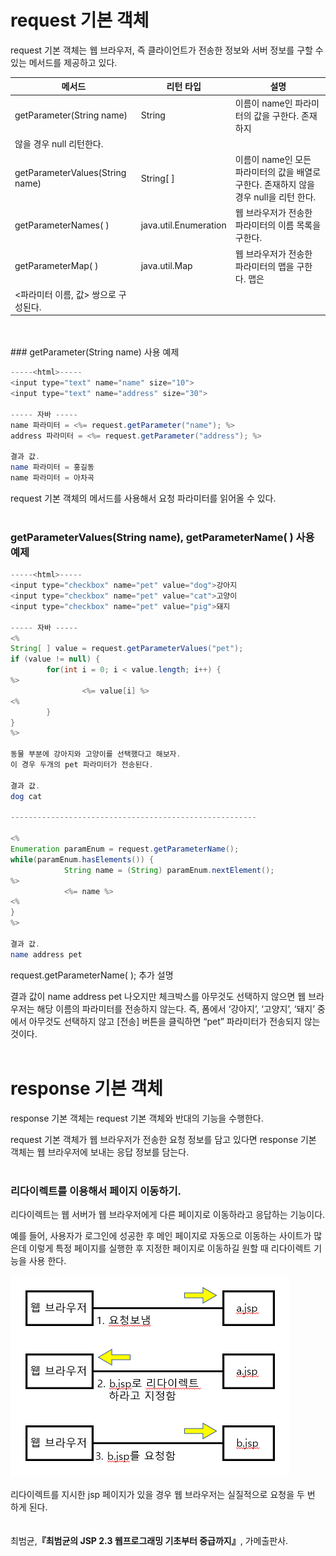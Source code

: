 # request 기본 객체

request 기본 객체는 웹 브라우저, 즉 클라이언트가 전송한 정보와 서버 정보를 구할 수 있는 메서드를 제공하고 있다.

| 메서드 | 리턴 타입 | 설명 |
| --- | --- | --- |
| getParameter(String name) | String | 이름이 name인 파라미터의 값을 구한다. 존재 하지 
않을 경우 null 리턴한다. |
| getParameterValues(String name) | String[ ] | 이름이 name인 모든 파라미터의 값을 배열로 구한다. 존재하지 않을 경우 null을 리턴 한다. |
| getParameterNames( ) | java.util.Enumeration | 웹 브라우저가 전송한 파라미터의 이름 목록을 구한다. |
| getParameterMap( ) | java.util.Map | 웹 브라우저가 전송한 파라미터의 맵을 구한다. 맵은 
<파라미터 이름, 값> 쌍으로 구성된다. |
<br/>
<br/>
### getParameter(String name) 사용 예제

```java
-----<html>-----
<input type="text" name="name" size="10"> 
<input type="text" name="address" size="30"> 

----- 자바 -----
name 파라미터 = <%= request.getParameter("name"); %>
address 파라미터 = <%= request.getParameter("address"); %>

결과 값.
name 파라미터 = 홍길동
name 파라미터 = 아차곡
```

request 기본 객체의 메서드를 사용해서 요청 파라미터를 읽어올 수 있다.
<br/>
<br/>
### getParameterValues(String name), getParameterName( ) 사용 예제

```java
-----<html>-----
<input type="checkbox" name="pet" value="dog">강아지 
<input type="checkbox" name="pet" value="cat">고양이
<input type="checkbox" name="pet" value="pig">돼지

----- 자바 -----
<%
String[ ] value = request.getParameterValues("pet");
if (value != null) {
		for(int i = 0; i < value.length; i++) {
%>
				<%= value[i] %>
<%
		}
}
%>		

동물 부분에 강아지와 고양이를 선택했다고 해보자.
이 경우 두개의 pet 파라미터가 전송된다.

결과 값.
dog cat

-------------------------------------------------------

<%
Enumeration paramEnum = request.getParameterName();
while(paramEnum.hasElements()) {
			String name = (String) paramEnum.nextElement();
%>
			<%= name %>
<%
}
%>

결과 값.
name address pet
```

 request.getParameterName( ); 추가 설명

결과 값이 name address pet 나오지만 체크박스를 아무것도 선택하지 않으면 웹 브라우저는 해당 이름의 파라미터를 전송하지 않는다. 즉, 폼에서 ‘강아지’,  ‘고양지’,  ‘돼지’ 중에서 아무것도 선택하지 않고 [전송] 버튼을 클릭하면 “pet” 파라미터가 전송되지 않는 것이다.
<br/>
<br/>
# response 기본 객체

response 기본 객체는 request 기본 객체와 반대의 기능을 수행한다.

request 기본 객체가 웹 브라우저가 전송한 요청 정보를 담고 있다면 response 기본 객체는 웹 브라우저에 보내는 응답 정보를 담는다.
<br/>
<br/>
### 리다이렉트를 이용해서 페이지 이동하기.

리다이렉트는 웹 서버가 웹 브라우저에게 다른 페이지로 이동하라고 응답하는 기능이다.

예를 들어, 사용자가 로그인에 성공한 후 메인 페이지로 자동으로 이동하는 사이트가 많은데 이렇게 특정 페이지를 실행한 후 지정한 페이지로 이동하길 원할 때 리다이렉트 기능을 사용 한다.

![이미지](/programming/img/사진3.PNG)

리다이렉트를 지시한 jsp 페이지가 있을 경우 웹 브라우저는 실질적으로 요청을 두 번 하게 된다.
<br/>
<br/>
<br/>
최범균,**『**최범균의 JSP 2.3 웹프로그래밍 기초부터 중급까지**』**, 가메출판사.
